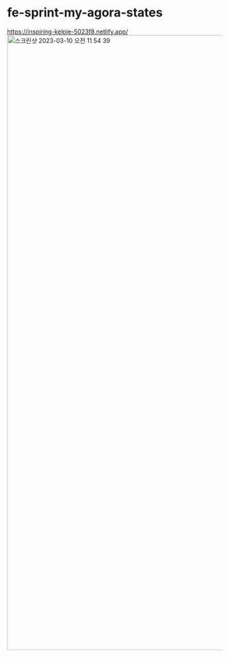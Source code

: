 # fe-sprint-my-agora-states
https://inspiring-kelpie-5023f8.netlify.app/
<img width="1436" alt="스크린샷 2023-03-10 오전 11 54 39" src="https://user-images.githubusercontent.com/70904075/224211551-21af2d6d-f6da-424a-a2b3-e3f01a032f67.png">
